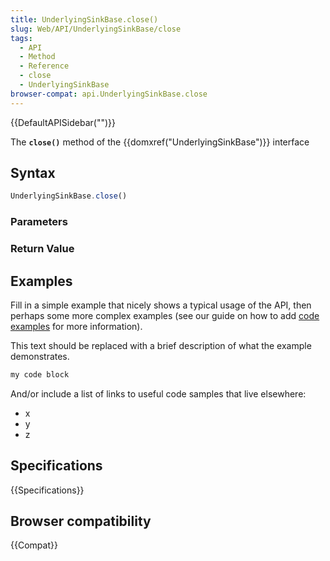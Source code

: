 ```yaml
---
title: UnderlyingSinkBase.close()
slug: Web/API/UnderlyingSinkBase/close
tags:
  - API
  - Method
  - Reference
  - close
  - UnderlyingSinkBase
browser-compat: api.UnderlyingSinkBase.close
---
```

{{DefaultAPISidebar("")}}

The **`close()`** method of the {{domxref("UnderlyingSinkBase")}} interface 

## Syntax

```js
UnderlyingSinkBase.close()
```

### Parameters



### Return Value



## Examples

Fill in a simple example that nicely shows a typical usage of the API, then perhaps some more complex examples (see our guide on how to add [code examples](/en-US/docs/MDN/Contribute/Structures/Code_examples) for more information).

This text should be replaced with a brief description of what the example demonstrates.

```js
my code block
```

And/or include a list of links to useful code samples that live elsewhere:

*   x
*   y
*   z

## Specifications

{{Specifications}}

## Browser compatibility

{{Compat}}

